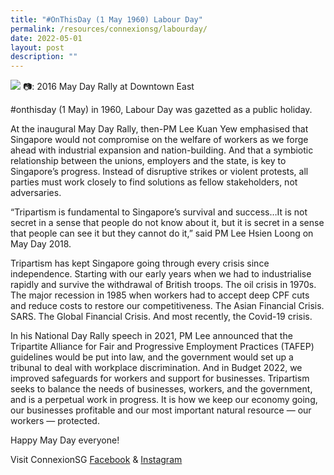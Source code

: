 ```yaml
---
title: "#OnThisDay (1 May 1960) Labour Day"
permalink: /resources/connexionsg/labourday/
date: 2022-05-01
layout: post
description: ""
---
```


![](/images/279069978_7362538277121407_266671574425422622_n.jpg)
📷: 2016 May Day Rally at Downtown East

#onthisday (1 May) in 1960, Labour Day was gazetted as a public holiday. 

At the inaugural May Day Rally, then-PM Lee Kuan Yew emphasised that Singapore would not compromise on the welfare of workers as we forge ahead with industrial expansion and nation-building. And that a symbiotic relationship between the unions, employers and the state, is key to Singapore’s progress. Instead of disruptive strikes or violent protests, all parties must work closely to find solutions as fellow stakeholders, not adversaries.

“Tripartism is fundamental to Singapore’s survival and success…It is not secret in a sense that people do not know about it, but it is secret in a sense that people can see it but they cannot do it,” said PM Lee Hsien Loong on May Day 2018.

Tripartism has kept Singapore going through every crisis since independence. Starting with our early years when we had to industrialise rapidly and survive the withdrawal of British troops. The oil crisis in 1970s. The major recession in 1985 when workers had to accept deep CPF cuts and reduce costs to restore our competitiveness. The Asian Financial Crisis. SARS. The Global Financial Crisis. And most recently, the Covid-19 crisis.

In his National Day Rally speech in 2021, PM Lee announced that the Tripartite Alliance for Fair and Progressive Employment Practices (TAFEP) guidelines would be put into law, and the government would set up a tribunal to deal with workplace discrimination. And in Budget 2022, we improved safeguards for workers and support for businesses.
Tripartism seeks to balance the needs of businesses, workers, and the government, and is a perpetual work in progress. It is how we keep our economy going, our businesses profitable and our most important natural resource — our workers — protected.

Happy May Day everyone!


Visit ConnexionSG [Facebook](https://www.facebook.com/ConnexionSG) & [Instagram](https://www.instagram.com/connexionsg/)